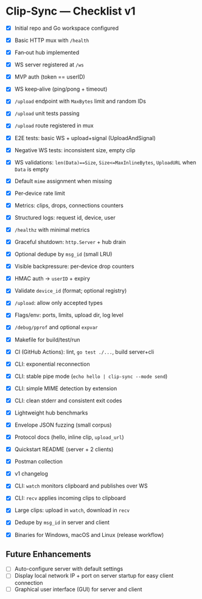 # Clip‑Sync — Checklist v1

- [X] Initial repo and Go workspace configured
- [X] Basic HTTP mux with `/health`
- [X] Fan‑out hub implemented
- [X] WS server registered at `/ws`
- [X] MVP auth (token == userID)
- [X] WS keep‑alive (ping/pong + timeout)

- [X] `/upload` endpoint with `MaxBytes` limit and random IDs
- [X] `/upload` unit tests passing
- [X] `/upload` route registered in mux
- [X] E2E tests: basic WS + upload+signal (UploadAndSignal)

- [X] Negative WS tests: inconsistent size, empty clip
- [X] WS validations: `len(Data)==Size`, `Size<=MaxInlineBytes`, `UploadURL` when `Data` is empty
- [X] Default `mime` assignment when missing
- [X] Per‑device rate limit
- [X] Metrics: clips, drops, connections counters
- [X] Structured logs: request id, device, user
- [X] `/healthz` with minimal metrics
- [X] Graceful shutdown: `http.Server` + hub drain
- [X] Optional dedupe by `msg_id` (small LRU)
- [X] Visible backpressure: per‑device drop counters
- [X] HMAC auth → `userID` + expiry

- [X] Validate `device_id` (format; optional registry)
- [X] `/upload`: allow only accepted types
- [X] Flags/env: ports, limits, upload dir, log level
- [X] `/debug/pprof` and optional `expvar`

- [X] Makefile for build/test/run
- [X] CI (GitHub Actions): lint, `go test ./...`, build server+cli

- [X] CLI: exponential reconnection
- [X] CLI: stable pipe mode (`echo hello | clip-sync --mode send`)
- [X] CLI: simple MIME detection by extension
- [X] CLI: clean stderr and consistent exit codes

- [X] Lightweight hub benchmarks
- [X] Envelope JSON fuzzing (small corpus)

- [X] Protocol docs (hello, inline clip, `upload_url`)
- [X] Quickstart README (server + 2 clients)
- [X] Postman collection
- [X] v1 changelog

- [X] CLI: `watch` monitors clipboard and publishes over WS
- [X] CLI: `recv` applies incoming clips to clipboard
- [X] Large clips: upload in `watch`, download in `recv`
- [X] Dedupe by `msg_id` in server and client
- [X] Binaries for Windows, macOS and Linux (release workflow)

## Future Enhancements

- [ ] Auto-configure server with default settings
- [ ] Display local network IP + port on server startup for easy client connection
- [ ] Graphical user interface (GUI) for server and client
